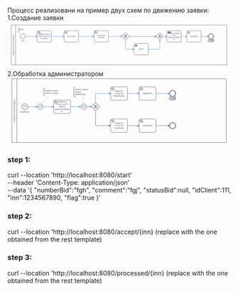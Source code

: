 
Процесс реализовани на пример двух схем по движению заявки:<tr>
1.Создание заявки
![img.png](img.png)
2.Обработка администратором
![img_1.png](img_1.png)

### step 1:
curl --location 'http://localhost:8080/start' \
--header 'Content-Type: application/json' \
--data '{
"numberBid":"fgh",
"comment":"fgj",
"statusBid":null,
"idClient":111,
"inn":1234567890,
"flag":true
}'

### step 2:
curl --location 'http://localhost:8080/accept/{inn} (replace with the one obtained from the rest template)

### step 3:
curl --location 'http://localhost:8080/processed/{inn} (replace with the one obtained from the rest template)